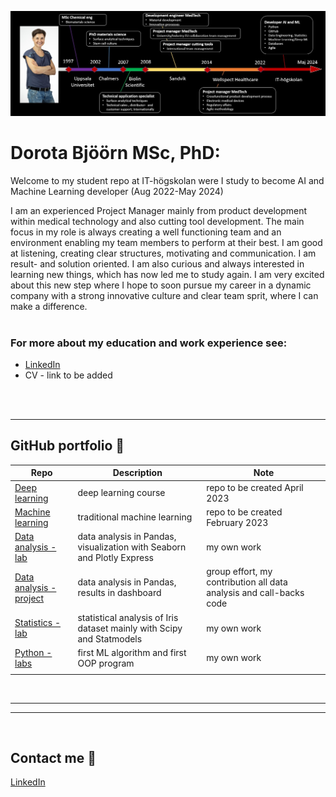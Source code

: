 ![CV timeline from 1997 to now. It started with my MSc studies in Uppsala, followed by PhD at Chalmers and employmet at Biolin Scientific, Sandvik and Wellspect. Now I am a student at IT-högskolan ](assets/cv_timeline.jpg)

# Dorota Bjöörn MSc, PhD:

Welcome to my student repo at IT-högskolan were I study to become AI and Machine Learning developer (Aug 2022-May 2024)

I am an experienced Project Manager mainly from product development within medical technology and also cutting tool development. The main focus in my role is always creating a well functioning team and an environment enabling my team members to perform at their best. I am good at listening, creating clear structures, motivating and communication. I am result- and solution oriented. I am also curious and always interested in learning new things, which has now led me to study again. I am very excited about this new step where I hope to soon pursue my career in a dynamic company with a strong innovative culture and clear team sprit, where I can make a difference.
<br/><br/>

### For more about my education and work experience see:
- [LinkedIn][linkedin]
- CV - link to be added

[linkedin]: https://www.linkedin.com/in/dorota-bjoorn/

<br/><br/>

---

## GitHub portfolio :briefcase:

| Repo                           | Description                        | Note    |
| ------------------------------ | ---------------------------------- |---------------------|
| [Deep learning][dl]            | deep learning course               | repo to be created April 2023
| [Machine learning][ml]         | traditional machine learning       | repo to be created February 2023
| [Data analysis - lab][da_lab] | data analysis in Pandas, visualization with Seaborn and Plotly Express  | my own work
| [Data analysis - project][da_dash]| data analysis in Pandas, results in dashboard | group effort, my contribution all data analysis and call-backs code
| [Statistics - lab][stats]      |statistical analysis of Iris dataset mainly with Scipy and Statmodels | my own work          |
| [Python - labs][python-labs]  | first ML algorithm and first OOP program | my own work|
|                                |

[dl]: https:
[ml]: https:
[da_lab]: https://github.com/DorotaBjoorn/Databehandling-Dorota-Bjoorn/tree/main/Lab
[da_dash]: https
[stats]: https://github.com/DorotaBjoorn/Statistics-Dorota-Bjoorn/tree/main/Project
[python-labs]: https://github.com/DorotaBjoorn/Python-Dorota-Bjoorn/tree/main/Labs

<br/>

---
---
<br/>

## Contact me :iphone:

[LinkedIn]

[LinkedIn]: https://www.linkedin.com/in/dorota-bjoorn/
